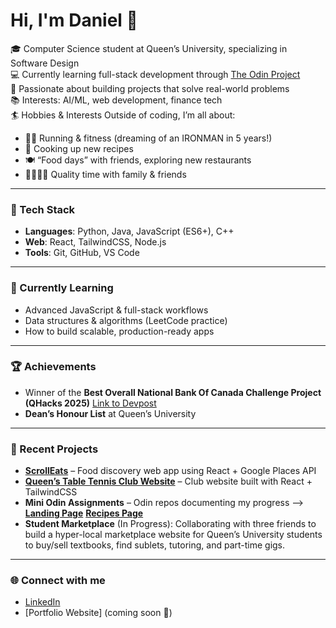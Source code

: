 # Hi, I'm Daniel 👋  

🎓 Computer Science student at Queen’s University, specializing in Software Design  
💻 Currently learning full-stack development through [The Odin Project](https://www.theodinproject.com/)  
🚀 Passionate about building projects that solve real-world problems  
📚 Interests: AI/ML, web development, finance tech  
🏄 Hobbies & Interests
Outside of coding, I’m all about:  
- 🏃‍♂️ Running & fitness (dreaming of an IRONMAN in 5 years!)  
- 🍳 Cooking up new recipes  
- 🍽️ “Food days” with friends, exploring new restaurants  
- 👨‍👩‍👧‍👦 Quality time with family & friends
  
---

### 🔨 Tech Stack
- **Languages**: Python, Java, JavaScript (ES6+), C++  
- **Web**: React, TailwindCSS, Node.js  
- **Tools**: Git, GitHub, VS Code  

---

### 🌱 Currently Learning
- Advanced JavaScript & full-stack workflows
- Data structures & algorithms (LeetCode practice)
- How to build scalable, production-ready apps

---

### 🏆 Achievements
- Winner of the **Best Overall National Bank Of Canada Challenge Project (QHacks 2025)** [Link to Devpost](https://devpost.com/software/the-evolution-of-trade)
- **Dean’s Honour List** at Queen’s University

---

### 📌 Recent Projects
- **[ScrollEats](https://github.com/danielyu128/SCROLLEATS)** – Food discovery web app using React + Google Places API  
- **[Queen’s Table Tennis Club Website](https://qutabletennis.qweb.dev/)** – Club website built with React + TailwindCSS  
- **Mini Odin Assignments** – Odin repos documenting my progress --> **[Landing Page](https://github.com/danielyu128/Landing-Page)** **[Recipes Page](https://github.com/danielyu128?tab=repositories)**
- **Student Marketplace** (In Progress): Collaborating with three friends to build a hyper-local marketplace website for Queen’s University students to buy/sell textbooks, find sublets, tutoring, and part-time gigs.
---

### 🌐 Connect with me
- [LinkedIn](https://www.linkedin.com/in/daniel-yu-88b520343/)
- [Portfolio Website] (coming soon 🚧)  
